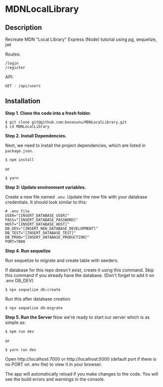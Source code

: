 # MDNLocalLibrary

## Description

Recreate MDN "Local Library" Express (Node) tutorial using pg, sequelize, jwt

Routes:

```
/login
/register
```

API:

```
GET - /api/users

```

## Installation

**Step 1. Clone the code into a fresh folder.**

```
$ git clone git@github.com:bonasunu/MDNLocalLibrary.git
$ cd MDNLocalLibrary
```

**Step 2. Install Dependencies.**

Next, we need to install the project dependencies, which are listed in `package.json`.

```
$ npm install
```

or

```
$ yarn
```

**Step 3: Update environment variables.**

Create a new file named `.env`. Update the new file with your database credentials. It should look similar to this:

```
# .env file
USER="[INSERT_DATABASE_USER]"
PASS="[INSERT_DATABASE_PASSWORD]"
HOST="[INSERT_DATABASE_HOST]"
DB_DEV="[INSERT_NEW_DATABASE_DEVELOPMENT]"
DB_TEST="[INSERT_DATABASE_TEST]"
DB_PROD="[INSERT_DATABASE_PRODUCTION]"
PORT=7000
```

**Step 4. Run sequelize**

Run sequelize to migrate and create table with seeders.

If database for this repo doesn't exist, create it using this command.
Skip this command if you already have the database. (Don't forget to add it on .env DB_DEV)

```
$ npx sequelize db:create
```

Run this after database creation

```
$ npx sequelize db:migrate
```

**Step 5. Run the Server**
Now we're ready to start our server which is as simple as:

```
$ npm run dev
```

or

```
$ yarn run dev
```

Open http://localhost:7000 or http://localhost:5000 (default port if there is no PORT on .env file) to view it in your browser.

The app will automatically reload if you make changes to the code.
You will see the build errors and warnings in the console.
